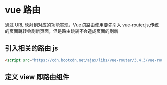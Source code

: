 # vue 路由

通过 URL 映射到对应的功能实现，Vue 的路由使用要先引入 vue-router.js,传统的页面跳转会刷新页面，但是路由跳转不会造成页面的刷新

## 引入相关的路由 js

```html
<script src="https://cdn.bootcdn.net/ajax/libs/vue-router/3.4.3/vue-router.min.js"></script>
```

## 定义 view 即路由组件

```html

```
